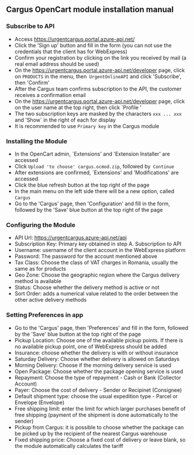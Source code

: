 ## Cargus OpenCart module installation manual

### Subscribe to API

- Access https://urgentcargus.portal.azure-api.net/
- Click the 'Sign up' button and fill in the form (you can not use the credentials that the client has for WebExpress)
- Confirm your registration by clicking on the link you received by mail (a real email address should be used)
- On the https://urgentcargus.portal.azure-api.net/developer page, click on `PRODUCTS` in the menu, then`
   UrgentOnlineAPI` and click 'Subscribe', then 'Confirm'
- After the Cargus team confirms subscription to the API, the customer receives a confirmation email
- On the https://urgentcargus.portal.azure-api.net/developer page, click on the user name at the top right, then click
   `Profile '
- The two subscription keys are masked by the characters `xxx ... xxx` and 'Show` in the right of each for display
- It is recommended to use `Primary key` in the Cargus module

### Installing the Module

- In the OpenCart admin, `Extensions' and 'Extension Installer' are accessed
- Click `Upload 'to choose' cargus.ocmod.zip`, followed by` Continue`
- After extensions are confirmed, `Extensions' and 'Modifications' are accessed
- Click the blue refresh button at the top right of the page
- In the main menu on the left side there will be a new option, called `Cargus`
- Go to the 'Cargus' page, then 'Configuration' and fill in the form, followed by the 'Save' blue button at the top
   right of the page

### Configuring the Module

- API Url: https://urgentcargus.azure-api.net/api
- Subscription Key: Primary key obtained in step A. Subscription to API
- Username: username of the client account in the WebExpress platform
- Password: The password for the account mentioned above
- Tax Class: Choose the class of VAT charges in Romania, usually the same as for products
- Geo Zone: Choose the geographic region where the Cargus delivery method is available
- Status: Choose whether the delivery method is active or not
- Sort Order: adds a numerical value related to the order between the other active delivery methods

### Setting Preferences in app

- Go to the 'Cargus' page, then 'Preferences' and fill in the form, followed by the 'Save' blue button at the top
   right of the page
- Pickup Location: Choose one of the available pickup points. If there is no available pickup point, one of WebExpress
   should be added
- Insurance: choose whether the delivery is with or without insurance
- Saturday Delivery: Choose whether delivery is allowed on Saturdays
- Morning Delivery: Choose if the morning delivery service is used
- Open Package: Choose whether the package opening service is used
- Repayment: Choose the type of repayment - Cash or Bank (Collector Account)
- Payer: Choose the cost of delivery - Sender or Recipinet (Consignee)
- Default shipment type: choose the usual expedition type - Parcel or Envelope (Envelope)
- Free shipping limit: enter the limit for which larger purchases benefit of free shipping (payment of the shipment is
    done automatically to the sender)
- Pickup from Cargus: it is possible to choose whether the package can be picked up by the recipient of the
    nearest Cargus warehouse
- Fixed shipping price: Choose a fixed cost of delivery or leave blank, so the module automatically calculates the
    tariff

